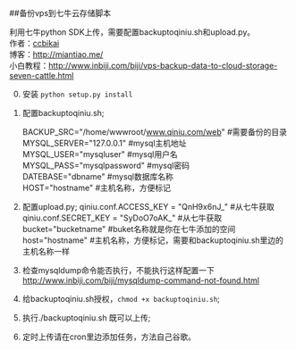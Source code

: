 ##备份vps到七牛云存储脚本

利用七牛python SDK上传，需要配置backuptoqiniu.sh和upload.py。  
作者：[ccbikai](http://weibo.com/ccbikai)  
博客：http://miantiao.me/  
小白教程：http://www.inbiji.com/biji/vps-backup-data-to-cloud-storage-seven-cattle.html

0. 安装 `python setup.py install`

1. 配置backuptoqiniu.sh;

    BACKUP_SRC="/home/wwwroot/www.qiniu.com/web" #需要备份的目录  
    MYSQL_SERVER="127.0.0.1" #mysql主机地址  
    MYSQL_USER="mysqluser" #mysql用户名  
    MYSQL_PASS="mysqlpassword" #mysql密码  
    DATEBASE="dbname" #mysql数据库名称  
    HOST="hostname" #主机名称，方便标记  

2. 配置upload.py;
    qiniu.conf.ACCESS_KEY = "QnH9x6nJ_" #从七牛获取  
    qiniu.conf.SECRET_KEY = "SyDoO7oAK_" #从七牛获取  
    bucket="bucketname" #buket名称就是你在七牛添加的空间  
    host="hostname" #主机名称，方便标记，需要和backuptoqiniu.sh里边的主机名称一样  
    
3. 检查mysqldump命令能否执行，不能执行这样配置一下 http://www.inbiji.com/biji/mysqldump-command-not-found.html

4. 给backuptoqiniu.sh授权，`chmod +x backuptoqiniu.sh`;

5. 执行./backuptoqiniu.sh 既可以上传;

6. 定时上传请在cron里边添加任务，方法自己谷歌。

